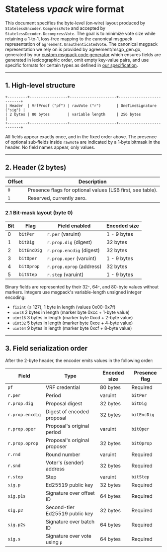 # Stateless *vpack* wire format

This document specifies the byte‑level (on‑wire) layout produced by `StatelessEncoder.CompressVote` and accepted by `StatelessDecoder.DecompressVote`.
The goal is to minimize vote size while retaining a 1‑to‑1, loss‑free mapping to the canonical msgpack representation of `agreement.UnauthenticatedVote`.
The canonical msgpack representation we rely on is provided by agreement/msgp_gen.go, generated by our [custom msgpack code generator](https://github.com/algorand/msgp)
which ensures fields are generated in lexicographic order, omit empty key-value pairs, and use specific formats for certain types as defined in
[our specification](https://github.com/algorandfoundation/specs/blob/c0331123148971e4705f25b9c937cb23e5ee28d1/dev/crypto.md#L22-L40).

---

## 1. High‑level structure

```
+---------+-----------------+---------------------+--------------------------+
| Header  | VrfProof ("pf") | rawVote ("r")       | OneTimeSignature ("sig") |
| 2 bytes | 80 bytes        | variable length     | 256 bytes                |
+---------+-----------------+---------------------+--------------------------+
```

All fields appear exactly once, and in the fixed order above. The presence of optional sub‑fields inside `rawVote` are indicated by a 1‑byte bitmask in the header.
No field names appear, only values.

---

## 2. Header (2 bytes)

| Offset | Description                                                    |
| ------ | -------------------------------------------------------------- |
| `0`    | Presence flags for optional values (LSB first, see table).     |
| `1`    | Reserved, currently zero.                                      |

### 2.1 Bit‑mask layout (byte 0)

| Bit | Flag        | Field enabled                    | Encoded size |
| --- | ----------- | -------------------------------- | ------------ |
| 0   | `bitPer`    | `r.per` (varuint)                | 1 - 9 bytes  |
| 1   | `bitDig`    | `r.prop.dig` (digest)            | 32 bytes     |
| 2   | `bitEncDig` | `r.prop.encdig` (digest)         | 32 bytes     |
| 3   | `bitOper`   | `r.prop.oper` (varuint)          | 1 - 9 bytes  |
| 4   | `bitOprop`  | `r.prop.oprop` (address)         | 32 bytes     |
| 5   | `bitStep`   | `r.step` (varuint)               | 1 - 9 bytes  |

Binary fields are represented by their 32-, 64-, and 80-byte values without markers.
Integers use msgpack's variable-length unsigned integer encoding:
- `fixint` (≤ 127), 1 byte in length (values 0x00-0x7f)
- `uint8` 2 bytes in length (marker byte 0xcc + 1-byte value)
- `uint16` 3 bytes in length (marker byte 0xcd + 2-byte value)
- `uint32` 5 bytes in length (marker byte 0xce + 4-byte value)
- `uint64` 9 bytes in length (marker byte 0xcf + 8-byte value)

---

## 3. Field serialization order

After the 2-byte header, the encoder emits values in the following order:

| Field          | Type                           | Encoded size | Presence flag |
| -------------- | ------------------------------ | ------------ | ------------- |
| `pf`           | VRF credential                 | 80 bytes     | Required      |
| `r.per`        | Period                         | varuint      | `bitPer`      |
| `r.prop.dig`   | Proposal digest                | 32 bytes     | `bitDig`      |
| `r.prop.encdig`| Digest of encoded proposal     | 32 bytes     | `bitEncDig`   |
| `r.prop.oper`  | Proposal's original period     | varuint      | `bitOper`     |
| `r.prop.oprop` | Proposal's original proposer   | 32 bytes     | `bitOprop`    |
| `r.rnd`        | Round number                   | varuint      | Required      |
| `r.snd`        | Voter's (sender) address       | 32 bytes     | Required      |
| `r.step`       | Step                           | varuint      | `bitStep`     |
| `sig.p`        | Ed25519 public key             | 32 bytes     | Required      |
| `sig.p1s`      | Signature over offset ID       | 64 bytes     | Required      |
| `sig.p2`       | Second-tier Ed25519 public key | 32 bytes     | Required      |
| `sig.p2s`      | Signature over batch ID        | 64 bytes     | Required      |
| `sig.s`        | Signature over vote using `p`  | 64 bytes     | Required      |
